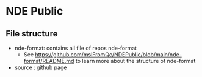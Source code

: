 NDE Public 
=================

## File structure

- nde-format: contains all file of repos nde-format
  -  See https://github.com/mslFromQc/NDEPublic/blob/main/nde-format/README.md to learn more about the structure of nde-format
- source : github page 


